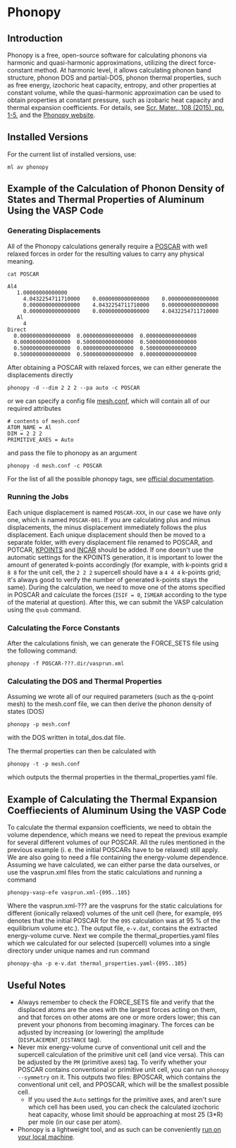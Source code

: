 # Phonopy

## Introduction

Phonopy is a free, open-source software for calculating phonons via harmonic and quasi-harmonic approximations, utilizing the direct force-constant method. At harmonic level, it allows calculating phonon band structure, phonon DOS and partial-DOS, phonon thermal properties, such as free energy, izochoric heat capacity, entropy, and other properties at constant volume, while the quasi-harmonic approximation can be used to obtain properties at constant pressure, such as izobaric heat capacity and thermal expansion coefficients. For details, see [Scr. Mater., 108 (2015), pp. 1-5][a], and the [Phonopy website][b].

## Installed Versions

For the current list of installed versions, use:

```console
ml av phonopy
```

## Example of the Calculation of Phonon Density of States and Thermal Properties of Aluminum Using the VASP Code

### Generating Displacements

All of the Phonopy calculations generally require a [POSCAR][1] with well relaxed forces in order for the resulting values to carry any physical meaning.

```console
cat POSCAR
```

```console
Al4
   1.00000000000000
     4.0432254711710000    0.0000000000000000    0.0000000000000000
     0.0000000000000000    4.0432254711710000    0.0000000000000000
     0.0000000000000000    0.0000000000000000    4.0432254711710000
   Al
     4
Direct
  0.0000000000000000  0.0000000000000000  0.0000000000000000
  0.0000000000000000  0.5000000000000000  0.5000000000000000
  0.5000000000000000  0.0000000000000000  0.5000000000000000
  0.5000000000000000  0.5000000000000000  0.0000000000000000
```

After obtaining a POSCAR with relaxed forces, we can either generate the displacements directly

```console
phonopy -d --dim 2 2 2 --pa auto -c POSCAR
```

or we can specify a config file [mesh.conf][2], which will contain all of our required attributes

```console
# contents of mesh.conf
ATOM_NAME = Al
DIM = 2 2 2
PRIMITIVE_AXES = Auto
```

and pass the file to phonopy as an argument

```console
phonopy -d mesh.conf -c POSCAR
```

For the list of all the possible phonopy tags, see [official documentation][d].

### Running the Jobs

Each unique displacement is named `POSCAR-XXX`, in our case we have only one, which is named `POSCAR-001`. If you are calculating plus and minus displacements, the minus displacement immediately follows the plus displacement.
Each unique displacement should then be moved to a separate folder, with every displacement file renamed to POSCAR, and POTCAR, [KPOINTS][3] and [INCAR][4] should be added.
If one doesn't use the automatic settings for the KPOINTS generation, it is important to lower the amount of generated k-points accordingly (for example, with k-points grid `8 8 8` for the unit cell, the `2 2 2` supercell should have a `4 4 4` k-points grid; it's always good to verify the number of generated k-points stays the same).
During the calculation, we need to move one of the atoms specified in POSCAR and calculate the forces (`ISIF = 0`, `ISMEAR` according to the type of the material at question).
After this, we can submit the VASP calculation using the `qsub` command.

### Calculating the Force Constants

After the calculations finish, we can generate the FORCE_SETS file using the following command:

```console
phonopy -f POSCAR-???.dir/vasprun.xml
```

### Calculating the DOS and Thermal Properties

Assuming we wrote all of our required parameters (such as the q-point mesh) to the mesh.conf file, we can then derive the phonon density of states (DOS)

```console
phonopy -p mesh.conf
```

with the DOS written in total_dos.dat file.

The thermal properties can then be calculated with

```console
phonopy -t -p mesh.conf
```

which outputs the thermal properties in the thermal_properties.yaml file.

## Example of Calculating the Thermal Expansion Coeffiecients of Aluminum Using the VASP Code

To calculate the thermal expansion coefficients, we need to obtain the volume dependence, which means we need to repeat the previous example for several different volumes of our POSCAR. All the rules mentioned in the previous example (i. e. the initial POSCARs have to be relaxed) still apply. We are also going to need a file containing the energy-volume dependence. Assuming we have calculated, we can either parse the data ourselves, or use the vasprun.xml files from the static calculations and running a command

```console
phonopy-vasp-efe vasprun.xml-{095..105}
```

Where the vasprun.xml-??? are the vaspruns for the static calculations for different (ionically relaxed) volumes of the unit cell (here, for example, `095` denotes that the initial POSCAR for the `095` calculation was at 95 % of the equilibrium volume etc.). The output file, `e-v.dat`, contains the extracted energy-volume curve.
Next we compile the thermal_properties.yaml files which we calculated for our selected (supercell) volumes into a single directory under unique names and run command

```console
phonopy-qha -p e-v.dat thermal_properties.yaml-{095..105}
```

## Useful Notes

* Always remember to check the FORCE_SETS file and verify that the displaced atoms are the ones with the largest forces acting on them, and that forces on other atoms are one or more orders lower; this can prevent your phonons from becoming imaginary. The forces can be adjusted by increasing (or lowering) the amplitude (`DISPLACEMENT_DISTANCE` tag).
* Never mix energy-volume curve of conventional unit cell and the supercell calculation of the primitive unit cell (and vice versa). This can be adjusted by the `PM` (primitive axes) tag. To verify whether your POSCAR contains conventional or primitive unit cell, you can run `phonopy --symmetry` on it. This outputs two files: BPOSCAR, which contains the conventional unit cell, and PPOSCAR, which will be the smallest possible cell.
  * If you used the `Auto` settings for the primitive axes, and aren't sure which cell has been used, you can check the calculated izochoric heat capacity, whose limit should be approaching at most 25 (3\*R) per mole (in our case per atom).
* Phonopy is a lightweight tool, and as such can be conveniently [run on your local machine][c].

[1]: ./files-phonopy/POSCAR.txt
[2]: ./files-phonopy/mesh.conf
[3]: ./files-phonopy/KPOINTS.txt
[4]: ./files-phonopy/INCAR.txt

[a]: https://doi.org/10.1016/j.scriptamat.2015.07.021
[b]: https://phonopy.github.io/phonopy/
[c]: https://phonopy.github.io/phonopy/install.html
[d]: https://phonopy.github.io/phonopy/setting-tags.html
